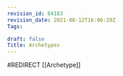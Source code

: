 ```yaml
---
revision_id: 84183
revision_date: 2021-08-12T16:06:20Z
Tags:

draft: false
Title: Archetypes
---
```

#REDIRECT [[Archetype]]